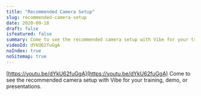 ```yaml
---
title: "Recommended Camera Setup"
slug: recommended-camera-setup
date: 2020-09-18
draft: false
isfeatured: false
summary: Come to see the recommended camera setup with Vibe for your training, demo, or presentations.
videoId: dYkU62fuGgA
noIndex: true
noSitemap: true
---
```




[https://youtu.be/dYkU62fuGgA](https://youtu.be/dYkU62fuGgA)
Come to see the recommended camera setup with Vibe for your training, demo, or presentations.
